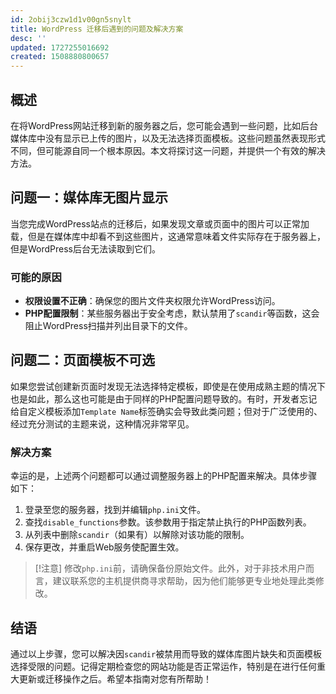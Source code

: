 ```yaml
---
id: 2obij3czw1d1v00gn5snylt
title: WordPress 迁移后遇到的问题及解决方案
desc: ''
updated: 1727255016692
created: 1508880800657
---
```

## 概述
在将WordPress网站迁移到新的服务器之后，您可能会遇到一些问题，比如后台媒体库中没有显示已上传的图片，以及无法选择页面模板。这些问题虽然表现形式不同，但可能源自同一个根本原因。本文将探讨这一问题，并提供一个有效的解决方法。

## 问题一：媒体库无图片显示
当您完成WordPress站点的迁移后，如果发现文章或页面中的图片可以正常加载，但是在媒体库中却看不到这些图片，这通常意味着文件实际存在于服务器上，但是WordPress后台无法读取到它们。

### 可能的原因
- **权限设置不正确**：确保您的图片文件夹权限允许WordPress访问。
- **PHP配置限制**：某些服务器出于安全考虑，默认禁用了`scandir`等函数，这会阻止WordPress扫描并列出目录下的文件。

## 问题二：页面模板不可选
如果您尝试创建新页面时发现无法选择特定模板，即使是在使用成熟主题的情况下也是如此，那么这也可能是由于同样的PHP配置问题导致的。有时，开发者忘记给自定义模板添加`Template Name`标签确实会导致此类问题；但对于广泛使用的、经过充分测试的主题来说，这种情况非常罕见。

### 解决方案
幸运的是，上述两个问题都可以通过调整服务器上的PHP配置来解决。具体步骤如下：

1. 登录至您的服务器，找到并编辑`php.ini`文件。
2. 查找`disable_functions`参数。该参数用于指定禁止执行的PHP函数列表。
3. 从列表中删除`scandir`（如果有）以解除对该功能的限制。
4. 保存更改，并重启Web服务使配置生效。

> [!注意]
> 修改`php.ini`前，请确保备份原始文件。此外，对于非技术用户而言，建议联系您的主机提供商寻求帮助，因为他们能够更专业地处理此类修改。

## 结语
通过以上步骤，您可以解决因`scandir`被禁用而导致的媒体库图片缺失和页面模板选择受限的问题。记得定期检查您的网站功能是否正常运作，特别是在进行任何重大更新或迁移操作之后。希望本指南对您有所帮助！
